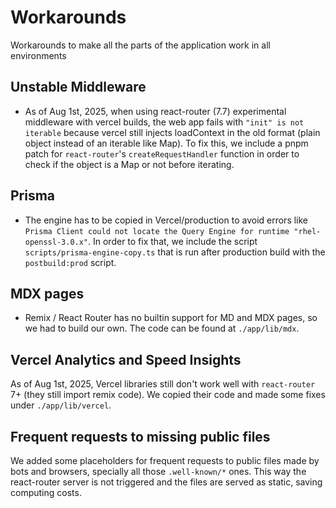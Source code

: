 # Workarounds

Workarounds to make all the parts of the application work in all environments

## Unstable Middleware

- As of Aug 1st, 2025, when using react-router (7.7) experimental middleware with vercel builds, the web app fails with
  `"init" is not iterable` because vercel still injects loadContext in the old format (plain object instead of an
  iterable like Map). To fix this, we include a pnpm patch for `react-router`'s `createRequestHandler` function in order
  to check if the object is a Map or not before iterating.

## Prisma

- The engine has to be copied in Vercel/production to avoid errors like
  `Prisma Client could not locate the Query Engine for runtime "rhel-openssl-3.0.x"`. In order to fix that, we include
  the script `scripts/prisma-engine-copy.ts` that is run after production build with the `postbuild:prod` script.

## MDX pages

- Remix / React Router has no builtin support for MD and MDX pages, so we had to build our own. The code can be found at
  `./app/lib/mdx`.

## Vercel Analytics and Speed Insights

As of Aug 1st, 2025, Vercel libraries still don't work well with `react-router` 7+ (they still import remix code). We
copied their code and made some fixes under `./app/lib/vercel`.

## Frequent requests to missing public files

We added some placeholders for frequent requests to public files made by bots and browsers, specially all those
`.well-known/*` ones. This way the react-router server is not triggered and the files are served as static, saving
computing costs.
